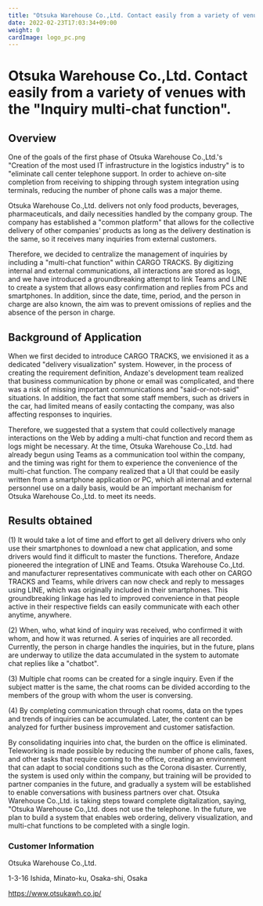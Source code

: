 ```yaml
---
title: "Otsuka Warehouse Co.,Ltd. Contact easily from a variety of venues with the 'Inquiry multi-chat function'."
date: 2022-02-23T17:03:34+09:00
weight: 0
cardImage: logo_pc.png 
---
```


# Otsuka Warehouse Co.,Ltd. Contact easily from a variety of venues with the "Inquiry multi-chat function".

## Overview
One of the goals of the first phase of Otsuka Warehouse Co.,Ltd.'s "Creation of the most used IT infrastructure in the logistics industry" is to "eliminate call center telephone support. In order to achieve on-site completion from receiving to shipping through system integration using terminals, reducing the number of phone calls was a major theme.

Otsuka Warehouse Co.,Ltd. delivers not only food products, beverages, pharmaceuticals, and daily necessities handled by the company group. The company has established a "common platform" that allows for the collective delivery of other companies' products as long as the delivery destination is the same, so it receives many inquiries from external customers.

Therefore, we decided to centralize the management of inquiries by including a "multi-chat function" within CARGO TRACKS. By digitizing internal and external communications, all interactions are stored as logs, and we have introduced a groundbreaking attempt to link Teams and LINE to create a system that allows easy confirmation and replies from PCs and smartphones. In addition, since the date, time, period, and the person in charge are also known, the aim was to prevent omissions of replies and the absence of the person in charge.

## Background of Application
When we first decided to introduce CARGO TRACKS, we envisioned it as a dedicated "delivery visualization" system. However, in the process of creating the requirement definition, Andaze's development team realized that business communication by phone or email was complicated, and there was a risk of missing important communications and "said-or-not-said" situations. In addition, the fact that some staff members, such as drivers in the car, had limited means of easily contacting the company, was also affecting responses to inquiries.

Therefore, we suggested that a system that could collectively manage interactions on the Web by adding a multi-chat function and record them as logs might be necessary. At the time, Otsuka Warehouse Co.,Ltd. had already begun using Teams as a communication tool within the company, and the timing was right for them to experience the convenience of the multi-chat function. The company realized that a UI that could be easily written from a smartphone application or PC, which all internal and external personnel use on a daily basis, would be an important mechanism for Otsuka Warehouse Co.,Ltd. to meet its needs.

## Results obtained
(1) It would take a lot of time and effort to get all delivery drivers who only use their smartphones to download a new chat application, and some drivers would find it difficult to master the functions. Therefore, Andaze pioneered the integration of LINE and Teams. Otsuka Warehouse Co.,Ltd. and manufacturer representatives communicate with each other on CARGO TRACKS and Teams, while drivers can now check and reply to messages using LINE, which was originally included in their smartphones. This groundbreaking linkage has led to improved convenience in that people active in their respective fields can easily communicate with each other anytime, anywhere.

(2) When, who, what kind of inquiry was received, who confirmed it with whom, and how it was returned. A series of inquiries are all recorded. Currently, the person in charge handles the inquiries, but in the future, plans are underway to utilize the data accumulated in the system to automate chat replies like a "chatbot".

(3) Multiple chat rooms can be created for a single inquiry. Even if the subject matter is the same, the chat rooms can be divided according to the members of the group with whom the user is conversing.

(4) By completing communication through chat rooms, data on the types and trends of inquiries can be accumulated. Later, the content can be analyzed for further business improvement and customer satisfaction.

By consolidating inquiries into chat, the burden on the office is eliminated. Teleworking is made possible by reducing the number of phone calls, faxes, and other tasks that require coming to the office, creating an environment that can adapt to social conditions such as the Corona disaster. Currently, the system is used only within the company, but training will be provided to partner companies in the future, and gradually a system will be established to enable conversations with business partners over chat. Otsuka Warehouse Co.,Ltd. is taking steps toward complete digitalization, saying, "Otsuka Warehouse Co.,Ltd. does not use the telephone. In the future, we plan to build a system that enables web ordering, delivery visualization, and multi-chat functions to be completed with a single login.

### Customer Information
Otsuka Warehouse Co.,Ltd.

1-3-16 Ishida, Minato-ku, Osaka-shi, Osaka

https://www.otsukawh.co.jp/